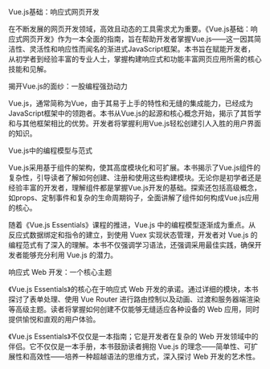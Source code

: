 Vue.js基础：响应式网页开发

在不断发展的网页开发领域，高效且动态的工具需求尤为重要。《Vue.js基础：响应式网页开发》作为一本全面的指南，旨在帮助开发者掌握Vue.js——这一因其简洁性、灵活性和响应性而闻名的渐进式JavaScript框架。本书旨在赋能开发者，从初学者到经验丰富的专业人士，掌握构建响应式和功能丰富网页应用所需的核心技能和见解。

揭开Vue.js的面纱：一股编程强劲动力

Vue.js，通常简称为Vue，由于其易于上手的特性和无缝的集成能力，已经成为JavaScript框架中的领跑者。本书从Vue.js的起源和核心概念开始，揭示了其哲学和与其他框架相比的优势。开发者将掌握利用Vue.js轻松创建引人入胜的用户界面的知识。

Vue.js中的编程模型与范式

Vue.js采用基于组件的架构，使其高度模块化和可扩展。本书揭示了Vue.js组件的复杂性，引导读者了解如何创建、注册和使用这些构建模块。无论你是初学者还是经验丰富的开发者，理解组件都是掌握Vue.js开发的基础。探索还包括高级概念，如props、定制事件和复杂的生命周期钩子，全面讲解了组件如何构成Vue.js应用的核心。

随着《Vue.js Essentials》课程的推进，Vue.js 中的编程模型逐渐成为重点。从反应式数据绑定和指令的建立，到使用 Vuex 实现状态管理，开发者对 Vue.js 的编程范式有了深入的理解。本书不仅强调学习语法，还强调采用最佳实践，确保开发者能够充分利用 Vue.js 的潜力。

响应式 Web 开发：一个核心主题

《Vue.js Essentials》的核心在于响应式 Web 开发的承诺。通过详细的模块，本书探讨了表单处理、使用 Vue Router 进行路由控制以及动画、过渡和服务器端渲染等高级主题。读者将掌握如何创建不仅能够无缝适应各种设备的 Web 应用，同时提供愉悦和直观的用户体验。

《Vue.js Essentials》不仅仅是一本指南；它是开发者在复杂的 Web 开发领域中的伴侣。它不仅仅是一本手册，本书鼓励读者拥抱 Vue.js 的理念——简单性、可扩展性和高效性——培养一种超越语法的思维方式，深入探讨 Web 开发的艺术性。
